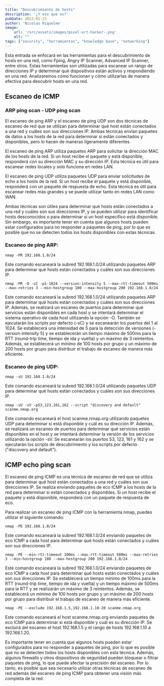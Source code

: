 ```yaml
---
title: "Descubrimiento de hosts"
description: '¿Y eso que es?'
pubDate: 2023-01-23
author: 'Nicolas Riquelme'
image: 
    url: '/src/assets/images/pixel-art-hacker-.png'
    alt: ""
tags: ["security", "herramientas", "knowledge base", "networking"]
---
```


Esta entrada se enfocará en las herramientas para el descubrimiento de hosts en una red, como Fping, Angry IP Scanner, Advanced IP Scanner, entre otros. Estas herramientas son utilizadas para escanear un rango de direcciones IP y determinar qué dispositivos están activos y respondiendo en una red. Analizaremos cómo funcionan y cómo utilizarlas de manera efectiva para descubrir hosts en una red.


## Escaneo de ICMP

### ARP ping scan - UDP ping scan
El escaneo de ping ARP y el escaneo de ping UDP son dos técnicas de escaneo de red que se utilizan para determinar qué host están conectados a una red y cuáles son sus direcciones IP. Ambas técnicas envían paquetes de datos a los hosts de la red para determinar si están conectados y disponibles, pero lo hacen de maneras ligeramente diferentes.

El escaneo de ping ARP utiliza paquetes ARP para solicitar la dirección MAC de los hosts de la red. Si un host recibe el paquete y está disponible, responderá con su dirección MAC y su dirección IP. Esta técnica es útil para escanear redes locales y solo funciona en redes LAN.

El escaneo de ping UDP utiliza paquetes UDP para enviar solicitudes de echo a los hosts de la red. Si un host recibe el paquete y está disponible, responderá con un paquete de respuesta de echo. Esta técnica es útil para escanear redes más grandes y se puede utilizar tanto en redes LAN como WAN.

Ambas técnicas son útiles para determinar qué hosts están conectados a una red y cuáles son sus direcciones IP, y se pueden utilizar para identificar hosts desconocidos o para determinar si un host específico está disponible. Sin embargo, es importante tener en cuenta que algunos hosts pueden estar configurados para no responder a paquetes de ping, por lo que es posible que no se detecten todos los hosts disponibles con estas técnicas.


### Escaneo de ping ARP:

    nmap -PR 192.168.1.0/24

Este comando escaneará la subred 192.168.1.0/24 utilizando paquetes ARP para determinar qué hosts están conectados y cuáles son sus direcciones IP.

    nmap -PR -O -sC -p1-1024 --version-intensity 5 --max-rtt-timeout 500ms --max-retries 3 --min-hostgroup 100 --max-hostgroup 200 192.168.1.0/24

Este comando escaneará la subred 192.168.1.0/24 utilizando paquetes ARP para determinar qué hosts están conectados y cuáles son sus direcciones IP. Además, se realizará un escaneo de puertos para determinar qué servicios están disponibles en cada host y se intentará determinar el sistema operativo de cada host utilizando la opción -O. También se ejecutarán los scripts por defecto (-sC) y se escanearán los puertos del 1 al 1024. Se establecerá una intensidad de 5 para la detección de versiones (-version-intensity 5) y se establecerán un tiempo máximo de 500ms para la RTT (round-trip time, tiempo de ida y vuelta) y un máximo de 3 reintentos. Además, se establecerá un mínimo de 100 hosts por grupo y un máximo de 200 hosts por grupo para distribuir el trabajo de escaneo de manera más eficiente.

### Escaneo de ping UDP:

    nmap -sU 192.168.1.0/24

Este comando escaneará la subred 192.168.1.0/24 utilizando paquetes UDP para determinar qué hosts están conectados y cuáles son sus direcciones IP.

    nmap -sU -sV -p53,123,161,162 --script "discovery and default" scanme.nmap.org

Este comando escaneará el host scanme.nmap.org utilizando paquetes UDP para determinar si está disponible y cuál es su dirección IP. Además, se realizará un escaneo de puertos para determinar qué servicios están disponibles en el host y se intentará determinar la versión de los servicios utilizando la opción -sV. Se escanearán los puertos 53, 123, 161 y 162 y se ejecutarán los scripts de descubrimiento y los scripts por defecto ("discovery and default").

## ICMP echo ping scan
El escaneo de ping ICMP es una técnica de escaneo de red que se utiliza para determinar qué host están conectados a una red y cuáles son sus direcciones IP. Se realiza enviando paquetes de eco ICMP a los hosts de la red para determinar si están conectados y disponibles. Si un host recibe el paquete y está disponible, responderá con un paquete de respuesta de eco.

Para realizar un escaneo de ping ICMP con la herramienta nmap, puedes utilizar el siguiente comando:

    nmap -PE 192.168.1.0/24

Este comando escaneará la subred 192.168.1.0/24 enviando paquetes de eco ICMP a cada host para determinar qué hosts están conectados y cuáles son sus direcciones IP.

    nmap -PE --min-rtt-timeout 100ms --max-rtt-timeout 500ms --max-retries 3 --min-hostgroup 100 --max-hostgroup 200 192.168.1.0/24

Este comando escaneará la subred 192.168.1.0/24 enviando paquetes de eco ICMP a cada host para determinar qué hosts están conectados y cuáles son sus direcciones IP. Se establecerá un tiempo mínimo de 100ms para la RTT (round-trip time, tiempo de ida y vuelta) y un tiempo máximo de 500ms para la RTT y se realizarán un máximo de 3 reintentos. Además, se establecerá un mínimo de 100 hosts por grupo y un máximo de 200 hosts por grupo para distribuir el trabajo de escaneo de manera más eficiente.

    nmap -PE --exclude 192.168.1.5,192.168.1.10-20 scanme.nmap.org

Este comando escaneará el host scanme.nmap.org enviando paquetes de eco ICMP para determinar si está disponible y cuál es su dirección IP. Se excluirá del escaneo el host 192.168.1.5 y el rango de hosts 192.168.1.10 a 192.168.1.20.

Es importante tener en cuenta que algunos hosts pueden estar configurados para no responder a paquetes de ping, por lo que es posible que no se detecten todos los hosts disponibles con esta técnica. Además, algunos firewalls y otros dispositivos de seguridad pueden bloquear o filtrar paquetes de ping, lo que puede afectar la precisión del escaneo. Por lo tanto, es posible que sea necesario utilizar otras técnicas de escaneo de red además del escaneo de ping ICMP para obtener una visión más completa de la red.

